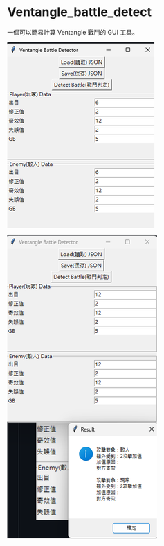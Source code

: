 # Ventangle_battle_detect
一個可以簡易計算 Ventangle 戰鬥的 GUI 工具。

![image2](image/image2.png)

![image3](image/image3.png)

